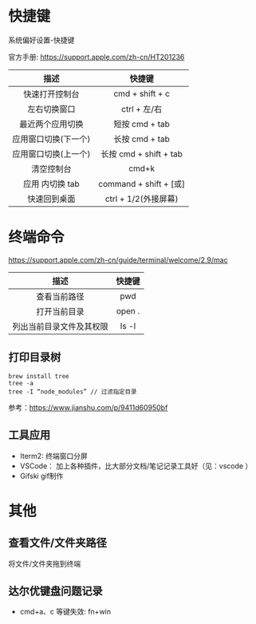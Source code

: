 # 快捷键

系统偏好设置-快捷键

官方手册: https://support.apple.com/zh-cn/HT201236

|         描述         |         快捷键         |
| :------------------: | :--------------------: |
|    快速打开控制台    |    cmd + shift + c     |
|     左右切换窗口     |      ctrl + 左/右      |
|   最近两个应用切换   |     短按 cmd + tab     |
| 应用窗口切换(下一个) |     长按 cmd + tab     |
| 应用窗口切换(上一个) | 长按 cmd + shift + tab |
|      清空控制台      |         cmd+k          |
|   应用 内切换 tab    | command + shift + [或] |
|     快速回到桌面     |  ctrl + 1/2(外接屏幕)  |

# 终端命令

https://support.apple.com/zh-cn/guide/terminal/welcome/2.9/mac

|           描述           | 快捷键 |
| :----------------------: | :----: |
|       查看当前路径       |  pwd   |
|       打开当前目录       | open . |
| 列出当前目录文件及其权限 | ls -l  |

## 打印目录树

```
brew install tree
tree -a
tree -I “node_modules” // 过滤指定目录
```

参考：https://www.jianshu.com/p/9411d60950bf

## 工具应用

- Iterm2: 终端窗口分屏
- VSCode： 加上各种插件，比大部分文档/笔记记录工具好（见：vscode ）
- Gifski gif制作
# 其他

## 查看文件/文件夹路径

将文件/文件夹拖到终端

## 达尔优键盘问题记录

- cmd+a、c 等键失效: fn+win
